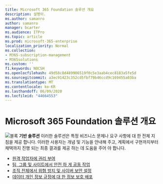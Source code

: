 ```yaml
---
title: Microsoft 365 Foundation 솔루션 개요
description: 설명이.
ms.author: samanro
author: samanro
manager: bcarter
ms.audience: ITPro
ms.topic: article
ms.prod: microsoft-365-enterprise
localization_priority: Normal
ms.collection:
- M365-subscription-management
- M365solutions
ms.custom: ''
f1.keywords: NOCSH
ms.openlocfilehash: 49d58c8d489906519f0c5e3aab4cec8183a5fe5d
ms.sourcegitcommit: a3ec91423c352cd5fbf79b46ccd9c169455a03ba
ms.translationtype: MT
ms.contentlocale: ko-KR
ms.lasthandoff: 06/09/2020
ms.locfileid: "44664553"
---
```

# <a name="microsoft-365-foundation-solutions-overview"></a>Microsoft 365 Foundation 솔루션 개요


![블록 ](https://docs.microsoft.com/office/media/icons/blocks-blue.png) **기반 솔루션** 이러한 솔루션은 특정 비즈니스 문제나 요구 사항에 대 한 전체 지침을 제공 합니다. 이러한 사용자는 개념 및 기능을 안내해 주고, 계획에서 구현까지부터 채택까지 진행 되는 최종 결과를 제공 하는 데 도움을 주어 야 합니다. 

- [원격 작업자에 권리 부여](empower-people-to-work-remotely.md)
- [팀, 그룹 및 사이트에서 안전 하 게 공동 작업](setup-secure-collaboration-with-teams.md)
- [조직 전체에서 위협 방지 및 사이버 보안 설정](deploy-threat-protection.md)
- [데이터 개인 정보 규정에 대 한 정보 보호 배포](information-protection-deploy.md)
